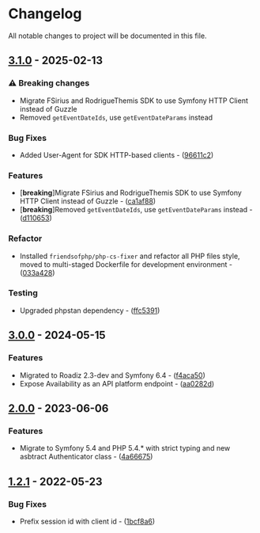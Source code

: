 # Changelog

All notable changes to project will be documented in this file.

## [3.1.0](https://github.com/rezozero/fsirius-sdk-v1/compare/3.0.0...3.1.0) - 2025-02-13

### ⚠ Breaking changes

- Migrate FSirius and RodrigueThemis SDK to use Symfony HTTP Client instead of Guzzle
- Removed `getEventDateIds`, use `getEventDateParams` instead

### Bug Fixes

- Added User-Agent for SDK HTTP-based clients - ([96611c2](https://github.com/rezozero/fsirius-sdk-v1/commit/96611c2860829cfb70967a85a057a58a30750823))

### Features

-  [**breaking**]Migrate FSirius and RodrigueThemis SDK to use Symfony HTTP Client instead of Guzzle - ([ca1af88](https://github.com/rezozero/fsirius-sdk-v1/commit/ca1af881ff9a7c81c7ae5c5e43e2fbfd6106c49f))
-  [**breaking**]Removed `getEventDateIds`, use `getEventDateParams` instead - ([d110653](https://github.com/rezozero/fsirius-sdk-v1/commit/d110653427bb143819a04a93e99e43e430c6f2be))

### Refactor

- Installed `friendsofphp/php-cs-fixer` and refactor all PHP files style, moved to multi-staged Dockerfile for development environment - ([033a428](https://github.com/rezozero/fsirius-sdk-v1/commit/033a428650bc81f848ee619b539b0b9b29a8a453))

### Testing

- Upgraded phpstan dependency - ([ffc5391](https://github.com/rezozero/fsirius-sdk-v1/commit/ffc539138f0a9a567a9dc199333f11c4b1f4a7a2))

## [3.0.0](https://github.com/rezozero/fsirius-sdk-v1/compare/2.0.0...3.0.0) - 2024-05-15

### Features

- Migrated to Roadiz 2.3-dev and Symfony 6.4 - ([f4aca50](https://github.com/rezozero/fsirius-sdk-v1/commit/f4aca502fc46414ce99b49601beddfe4293c8748))
- Expose Availability as an API platform endpoint - ([aa0282d](https://github.com/rezozero/fsirius-sdk-v1/commit/aa0282dcaf048cfd0b8a48e95df58b1c4a3c1c94))

## [2.0.0](https://github.com/rezozero/fsirius-sdk-v1/compare/1.2.1...2.0.0) - 2023-06-06

### Features

- Migrate to Symfony 5.4 and PHP 5.4.* with strict typing and new asbtract Authenticator class - ([4a66675](https://github.com/rezozero/fsirius-sdk-v1/commit/4a6667540ea6e03e58569d7f3cc67db672169783))

## [1.2.1](https://github.com/rezozero/fsirius-sdk-v1/compare/1.2.0...1.2.1) - 2022-05-23

### Bug Fixes

- Prefix session id with client id - ([1bcf8a6](https://github.com/rezozero/fsirius-sdk-v1/commit/1bcf8a6cdfea4c0e022a1e32b447bfbe96748120))

<!-- generated by git-cliff -->
